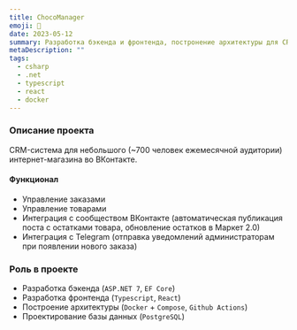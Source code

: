 ```yaml
---
title: ChocoManager
emoji: 🍫
date: 2023-05-12
summary: Разработка бэкенда и фронтенда, постронение архитектуры для CRM-системы небольшого интернет-магазина
metaDescription: ""
tags:
  - csharp
  - .net
  - typescript
  - react
  - docker
---
```


### Описание проекта

CRM-система для небольшого (~700 человек ежемесячной аудитории) интернет-магазина во ВКонтакте.

#### Функционал

- Управление заказами
- Управление товарами
- Интеграция с сообществом ВКонтакте (автоматическая публикация поста с остатками товара, обновление остатков в Маркет 2.0)
- Интеграция с Telegram (отправка уведомлений администраторам при появлении нового заказа)

### Роль в проекте

- Разработка бэкенда (`ASP.NET 7`, `EF Core`)
- Разработка фронтенда (`Typescript`, `React`)
- Построение архитектуры (`Docker` + `Compose`, `Github Actions`)
- Проектирование базы данных (`PostgreSQL`)
